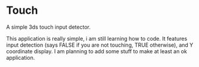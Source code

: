 # Touch
A simple 3ds touch input detector.



This application is really simple, i am still learning how to code. It features input detection (says FALSE if you are not touching, TRUE otherwise), and Y coordinate display. I am planning to add some stuff to make at least an ok application. 
